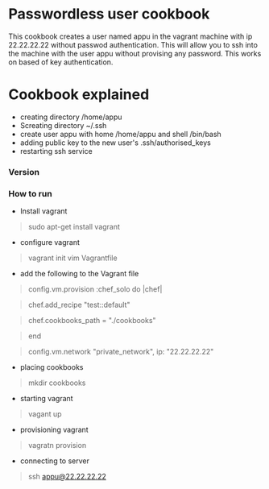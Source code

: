 # Passwordless user cookbook
This cookbook creates a user named appu in the vagrant machine with ip 22.22.22.22 without passwod authentication. This will allow you to ssh into the machine with the user appu without provising any password. This works on based of key authentication.
# Cookbook explained
  - creating directory /home/appu
  - Screating directory ~/.ssh
  - create user appu with home /home/appu and shell /bin/bash
  - adding public key to the new user's .ssh/authorised_keys
  - restarting ssh service

### Version


### How to run 
 
 - Install vagrant
 >sudo apt-get install vagrant
 - configure vagrant
 >vagrant init
>vim Vagrantfile
- add the following to the Vagrant file 

>config.vm.provision :chef_solo do |chef|

>chef.add_recipe "test::default"

>chef.cookbooks_path = "./cookbooks"

>end

>config.vm.network "private_network", ip: "22.22.22.22"
 
- placing cookbooks
>mkdir cookbooks
- starting vagrant
>vagant up

- provisioning vagrant
>vagratn provision

- connecting to server 
>ssh appu@22.22.22.22

 
